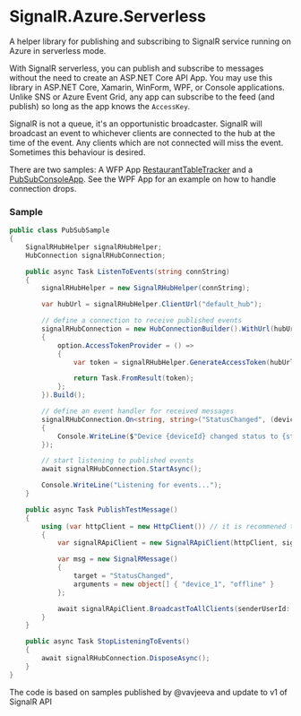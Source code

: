 # SignalR.Azure.Serverless
A helper library for publishing and subscribing to SignalR service running on Azure in serverless mode.

With SignalR serverless, you can publish and subscribe to messages without the need to create an ASP.NET Core API App. You may use this library in ASP.NET Core, Xamarin, WinForm, WPF, or Console applications. Unlike SNS or Azure Event Grid, any app can subscribe to the feed (and publish) so long as the app knows the `AccessKey`.

SignalR is not a queue, it's an opportunistic broadcaster. SignalR will broadcast an event to whichever clients are connected to the hub at the time of the event. Any clients which are not connected will miss the event. Sometimes this behaviour is desired.

There are two samples: A WFP App [RestaurantTableTracker](https://github.com/clearwaterstream/SignalR.Azure.Serverless/tree/master/samples/RestaurantTableTracker) and a [PubSubConsoleApp](https://github.com/clearwaterstream/SignalR.Azure.Serverless/tree/master/samples/PubSubConsoleApp). See the WPF App for an example on how to handle connection drops.

### Sample
```csharp
public class PubSubSample
{
    SignalRHubHelper signalRHubHelper;
    HubConnection signalRHubConnection;

    public async Task ListenToEvents(string connString)
    {
        signalRHubHelper = new SignalRHubHelper(connString);

        var hubUrl = signalRHubHelper.ClientUrl("default_hub");

        // define a connection to receive published events
        signalRHubConnection = new HubConnectionBuilder().WithUrl(hubUrl, option =>
        {
            option.AccessTokenProvider = () =>
            {
                var token = signalRHubHelper.GenerateAccessToken(hubUrl, "user-x");

                return Task.FromResult(token);
            };
        }).Build();

        // define an event handler for received messages
        signalRHubConnection.On<string, string>("StatusChanged", (deviceId, status) =>
        {
            Console.WriteLine($"Device {deviceId} changed status to {status}");
        });

        // start listening to published events
        await signalRHubConnection.StartAsync();

        Console.WriteLine("Listening for events...");
    }

    public async Task PublishTestMessage()
    {
        using (var httpClient = new HttpClient()) // it is recommened that you re-use the HttpClient
        {
            var signalRApiClient = new SignalRApiClient(httpClient, signalRHubHelper);

            var msg = new SignalRMessage()
            {
                target = "StatusChanged",
                arguments = new object[] { "device_1", "offline" }
            };

            await signalRApiClient.BroadcastToAllClients(senderUserId: "user-x", hubName: "default_hub", msg);
        }
    }

    public async Task StopListeningToEvents()
    {
        await signalRHubConnection.DisposeAsync();
    }
}
```
The code is based on samples published by @vavjeeva and update to v1 of SignalR API
